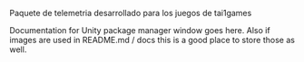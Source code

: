 Paquete de telemetria desarrollado para los juegos de tai1games

Documentation for Unity package manager window goes here.
Also if images are used in README.md / docs this is a good place to store those as well.

